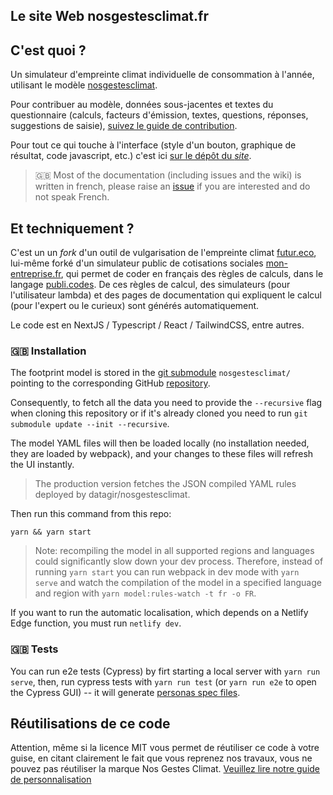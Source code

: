 ## Le site Web nosgestesclimat.fr

## C'est quoi ?

Un simulateur d'empreinte climat individuelle de consommation à l'année, utilisant le modèle [nosgestesclimat](https://github.com/datagir/nosgestesclimat).

Pour contribuer au modèle, données sous-jacentes et textes du questionnaire (calculs, facteurs d'émission, textes, questions, réponses, suggestions de saisie), [suivez le guide de contribution](https://github.com/datagir/nosgestesclimat/blob/master/CONTRIBUTING.md).

Pour tout ce qui touche à l'interface (style d'un bouton, graphique de résultat, code javascript, etc.) c'est ici [sur le dépôt du _site_](https://github.com/datagir/nosgestesclimat-site/issues).

> 🇬🇧 Most of the documentation (including issues and the wiki) is written in french, please raise an [issue](https://github.com/datagir/nosgestesclimat-site/issues/new) if you are interested and do not speak French.

## Et techniquement ?

C'est un un _fork_ d'un outil de vulgarisation de l'empreinte climat [futur.eco](https://futur.eco), lui-même forké d'un simulateur public de cotisations sociales [mon-entreprise.fr](https://mon-entreprise.fr), qui permet de coder en français des règles de calculs, dans le langage [publi.codes](https://publi.codes). De ces règles de calcul, des simulateurs (pour l'utilisateur lambda) et des pages de documentation qui expliquent le calcul (pour l'expert ou le curieux) sont générés automatiquement.

Le code est en NextJS / Typescript / React / TailwindCSS, entre autres.

### 🇬🇧 Installation

The footprint model is stored in the [git submodule](https://git-scm.com/book/en/v2/Git-Tools-Submodules) `nosgestesclimat/` pointing to the corresponding GitHub [repository](https://github.com/datagir/nosgestesclimat).

Consequently, to fetch all the data you need to provide the `--recursive` flag when cloning this repository or if it's already cloned you need to run `git submodule update --init --recursive`.

The model YAML files will then be loaded locally (no installation needed, they are loaded by webpack), and your changes to these files will refresh the UI instantly.

> The production version fetches the JSON compiled YAML rules deployed by datagir/nosgestesclimat.

Then run this command from this repo:

```
yarn && yarn start
```

> Note: recompiling the model in all supported regions and languages could significantly slow down your dev process.
> Therefore, instead of running `yarn start` you can run webpack in dev mode with `yarn serve` and watch the compilation of the model in a specified language and region with `yarn model:rules-watch -t fr -o FR`.

If you want to run the automatic localisation, which depends on a Netlify Edge function, you must run `netlify dev`.

### 🇬🇧 Tests

You can run e2e tests (Cypress) by firt starting a local server with `yarn run
serve`, then, run cypress tests with `yarn run test` (or `yarn run e2e` to open
the Cypress GUI) -- it will generate [personas spec
files](https://github.com/datagir/nosgestesclimat-site/wiki/Contributing#tests).

## Réutilisations de ce code

Attention, même si la licence MIT vous permet de réutiliser ce code à votre guise, en citant clairement le fait que vous reprenez nos travaux, vous ne pouvez pas réutiliser la marque Nos Gestes Climat. [Veuillez lire notre guide de personnalisation](https://github.com/datagir/nosgestesclimat-site/blob/master/PERSONNALISATION.md)
